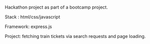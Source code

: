 Hackathon project as part of a bootcamp project.

Stack : html/css/javascript

Framework: express.js

Project: fetching train tickets via search requests and page loading.
